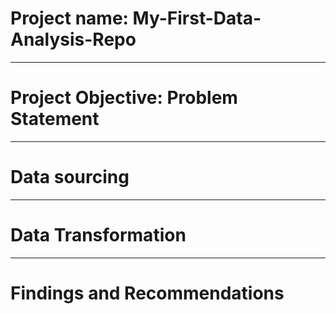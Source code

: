 # Project name: My-First-Data-Analysis-Repo

---
# Project Objective: Problem Statement 

---
# Data sourcing

---
# Data Transformation 

---
# Findings and Recommendations 
